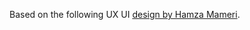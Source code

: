 Based on the following UX UI [design by Hamza Mameri](https://www.behance.net/gallery/157754015/To-Do-List-UI-Design).